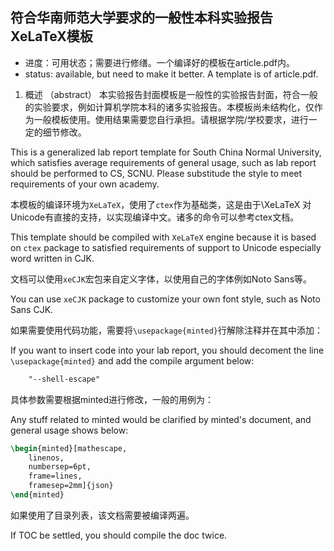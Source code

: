 ## 符合华南师范大学要求的一般性本科实验报告XeLaTeX模板

+ 进度：可用状态；需要进行修缮。一个编译好的模板在article.pdf内。
+ status: available, but need to make it better. A template is of article.pdf.

1. 概述 （abstract）
本实验报告封面模板是一般性的实验报告封面，符合一般的实验要求，例如计算机学院本科的诸多实验报告。本模板尚未结构化，仅作为一般模板使用。使用结果需要您自行承担。请根据学院/学校要求，进行一定的细节修改。

This is a generalized lab report template for South China Normal University, which satisfies average requirements of general usage, such as lab report should be performed to CS, SCNU. Please substitude the style to meet requirements of your own academy.

本模板的编译环境为`XeLaTeX`，使用了`ctex`作为基础类，这是由于\XeLaTeX 对Unicode有直接的支持，以实现编译中文。诸多的命令可以参考ctex文档。

This template should be compiled with `XeLaTeX` engine because it is based on `ctex` package to satisfied requirements of support to Unicode especially word written in CJK. 

文档可以使用`xeCJK`宏包来自定义字体，以使用自己的字体例如Noto Sans等。

You can use `xeCJK` package to customize your own font style, such as Noto Sans CJK.

如果需要使用代码功能，需要将`\usepackage{minted}`行解除注释并在其中添加：

If you want to insert code into your lab report, you should decoment the line `\usepackage{minted}` and add the compile argument below:

```latex
    "--shell-escape"
```

具体参数需要根据minted进行修改，一般的用例为：

Any stuff related to minted would be clarified by minted's document, and general usage shows below: 

```latex
\begin{minted}[mathescape,
    linenos,
    numbersep=6pt,
    frame=lines,
    framesep=2mm]{json}
\end{minted}
```

如果使用了目录列表，该文档需要被编译两遍。

If TOC be settled, you should compile the doc twice.
